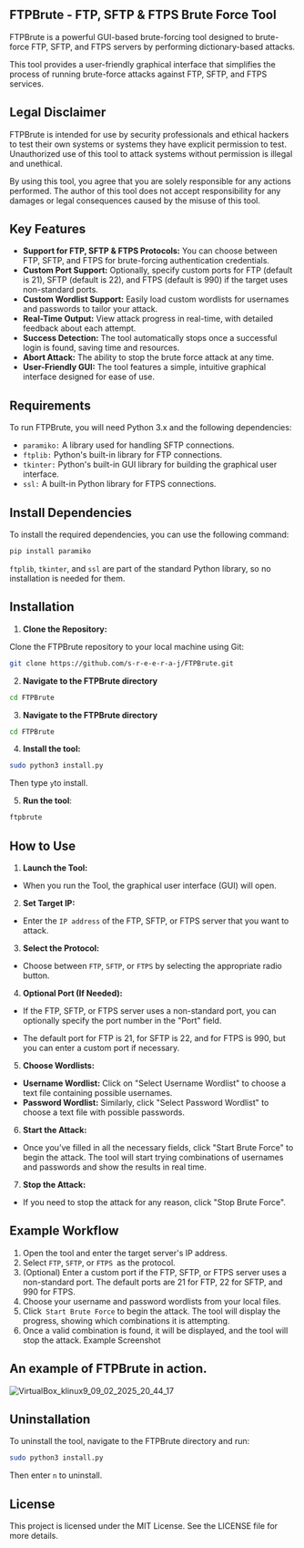 ## FTPBrute - FTP, SFTP & FTPS Brute Force Tool
FTPBrute is a powerful GUI-based brute-forcing tool designed to brute-force FTP, SFTP, and FTPS servers by performing dictionary-based attacks.

This tool provides a user-friendly graphical interface that simplifies the process of running brute-force attacks against FTP, SFTP, and FTPS services.

## Legal Disclaimer
FTPBrute is intended for use by security professionals and ethical hackers to test their own systems or systems they have explicit permission to test. Unauthorized use of this tool to attack systems without permission is illegal and unethical.

By using this tool, you agree that you are solely responsible for any actions performed. The author of this tool does not accept responsibility for any damages or legal consequences caused by the misuse of this tool.

## Key Features
- **Support for FTP, SFTP & FTPS Protocols:** You can choose between FTP, SFTP, and FTPS for brute-forcing authentication credentials.
- **Custom Port Support:** Optionally, specify custom ports for FTP (default is 21), SFTP (default is 22), and FTPS (default is 990) if the target uses non-standard ports.
- **Custom Wordlist Support:** Easily load custom wordlists for usernames and passwords to tailor your attack.
- **Real-Time Output:** View attack progress in real-time, with detailed feedback about each attempt.
- **Success Detection:** The tool automatically stops once a successful login is found, saving time and resources.
- **Abort Attack:** The ability to stop the brute force attack at any time.
- **User-Friendly GUI:** The tool features a simple, intuitive graphical interface designed for ease of use.
## Requirements
To run FTPBrute, you will need Python 3.x and the following dependencies:

- `paramiko:` A library used for handling SFTP connections.
- `ftplib:` Python's built-in library for FTP connections.
- `tkinter:` Python's built-in GUI library for building the graphical user interface.
- `ssl:` A built-in Python library for FTPS connections.
## Install Dependencies
To install the required dependencies, you can use the following command:

```bash
pip install paramiko
```
`ftplib`, `tkinter`, and `ssl` are part of the standard Python library, so no installation is needed for them.

## Installation
1. **Clone the Repository:**
   
 Clone the FTPBrute repository to your local machine using Git:
   
```bash
git clone https://github.com/s-r-e-e-r-a-j/FTPBrute.git
```
2. **Navigate to the FTPBrute directory**
 
```bash
cd FTPBrute
```
3. **Navigate to the FTPBrute directory**
```bash
cd FTPBrute
```
4. **Install the tool:**
   
```bash
sudo python3 install.py
```
Then type `y`to install.

5. **Run the tool**:
   
```bash
ftpbrute
```
## How to Use
1. **Launch the Tool:**

- When you run the Tool, the graphical user interface (GUI) will open.
  
2. **Set Target IP:**

- Enter the `IP address` of the FTP, SFTP, or FTPS server that you want to attack.
  
3. **Select the Protocol:**

- Choose between `FTP`, `SFTP`, or `FTPS` by selecting the appropriate radio button.
  
4. **Optional Port (If Needed):**

- If the FTP, SFTP, or FTPS server uses a non-standard port, you can optionally specify the port number in the "Port" field.
  
- The default port for FTP is 21, for SFTP is 22, and for FTPS is 990, but you can enter a custom port if necessary.
  
5. **Choose Wordlists:**

- **Username Wordlist:** Click on "Select Username Wordlist" to choose a text file containing possible usernames.
- **Password Wordlist:** Similarly, click "Select Password Wordlist" to choose a text file with possible passwords.
  
6. **Start the Attack:**

- Once you’ve filled in all the necessary fields, click "Start Brute Force" to begin the attack. The tool will start trying combinations of usernames and passwords and show the results in real time.
  
7. **Stop the Attack:**

- If you need to stop the attack for any reason, click "Stop Brute Force".
  
## Example Workflow
1. Open the tool and enter the target server's IP address.
2. Select `FTP`, `SFTP`, or `FTPS `as the protocol.
3. (Optional) Enter a custom port if the FTP, SFTP, or FTPS server uses a non-standard port. The default ports are 21 for FTP, 22 for SFTP, and 990 for FTPS.
4. Choose your username and password wordlists from your local files.
5. Click` Start Brute Force` to begin the attack. The tool will display the progress, showing which combinations it is attempting.
6. Once a valid combination is found, it will be displayed, and the tool will stop the attack.
Example Screenshot

## An example of FTPBrute in action.

![VirtualBox_klinux9_09_02_2025_20_44_17](https://github.com/user-attachments/assets/346c5cdc-da92-4a86-9a2e-fd20a572a903)


## Uninstallation
To uninstall the tool, navigate to the FTPBrute directory and run:

```bash
sudo python3 install.py
```
Then enter `n` to uninstall.

## License
This project is licensed under the MIT License. See the LICENSE file for more details.

